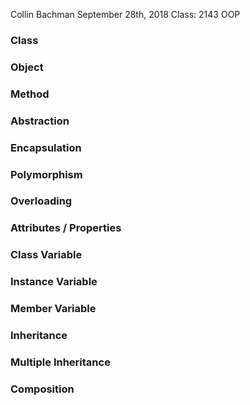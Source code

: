 Collin Bachman
September 28th, 2018
Class: 2143 OOP



### Class
### Object
### Method
### Abstraction
### Encapsulation
### Polymorphism
### Overloading
### Attributes / Properties
### Class Variable
### Instance Variable
### Member Variable
### Inheritance
### Multiple Inheritance
### Composition
